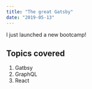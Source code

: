 ```yaml
---
title: "The great Gatsby"
date: "2019-05-13"
---
```


I just launched a new bootcamp!

## Topics covered

1. Gatbsy
2. GraphQL
3. React